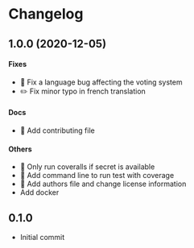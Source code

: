 # Changelog

## 1.0.0 (2020-12-05)

#### Fixes

* :bug: Fix a language bug affecting the voting system
* :pencil2: Fix minor typo in french translation
#### Docs

* :memo: Add contributing file
#### Others

* :green_heart: Only run coveralls if secret is available
* :memo: Add command line to run test with coverage
* :page_facing_up: Add authors file and change license information
* Add docker

## 0.1.0

* Initial commit